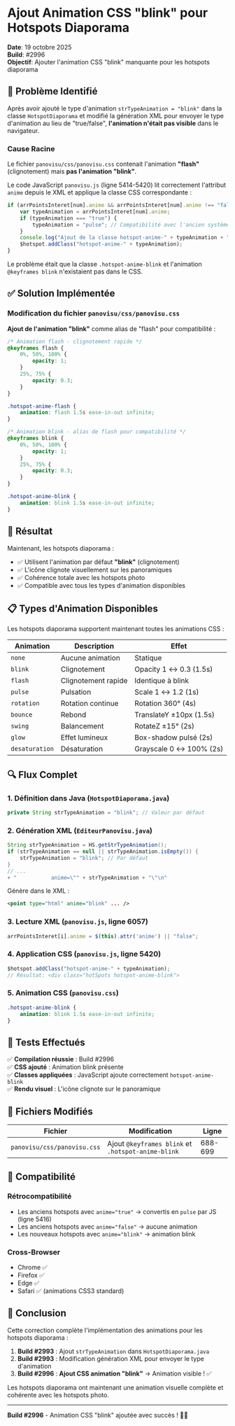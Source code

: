# Ajout Animation CSS "blink" pour Hotspots Diaporama

**Date**: 19 octobre 2025  
**Build**: #2996  
**Objectif**: Ajouter l'animation CSS "blink" manquante pour les hotspots diaporama

## 🐛 Problème Identifié

Après avoir ajouté le type d'animation `strTypeAnimation = "blink"` dans la classe `HotspotDiaporama` et modifié la génération XML pour envoyer le type d'animation au lieu de "true/false", **l'animation n'était pas visible** dans le navigateur.

### Cause Racine
Le fichier `panovisu/css/panovisu.css` contenait l'animation **"flash"** (clignotement) mais **pas l'animation "blink"**.

Le code JavaScript `panovisu.js` (ligne 5414-5420) lit correctement l'attribut `anime` depuis le XML et applique la classe CSS correspondante :
```javascript
if (arrPointsInteret[num].anime && arrPointsInteret[num].anime !== "false" && arrPointsInteret[num].anime !== "none") {
    var typeAnimation = arrPointsInteret[num].anime;
    if (typeAnimation === "true") {
        typeAnimation = "pulse"; // Compatibilité avec l'ancien système
    }
    console.log("Ajout de la classe hotspot-anime-" + typeAnimation + " au hotspot " + num);
    $hotspot.addClass("hotspot-anime-" + typeAnimation);
}
```

Le problème était que la classe `.hotspot-anime-blink` et l'animation `@keyframes blink` n'existaient pas dans le CSS.

## ✅ Solution Implémentée

### Modification du fichier `panovisu/css/panovisu.css`

**Ajout de l'animation "blink"** comme alias de "flash" pour compatibilité :

```css
/* Animation flash - clignotement rapide */
@keyframes flash {
    0%, 50%, 100% {
        opacity: 1;
    }
    25%, 75% {
        opacity: 0.3;
    }
}

.hotspot-anime-flash {
    animation: flash 1.5s ease-in-out infinite;
}

/* Animation blink - alias de flash pour compatibilité */
@keyframes blink {
    0%, 50%, 100% {
        opacity: 1;
    }
    25%, 75% {
        opacity: 0.3;
    }
}

.hotspot-anime-blink {
    animation: blink 1.5s ease-in-out infinite;
}
```

## 🎯 Résultat

Maintenant, les hotspots diaporama :
- ✅ Utilisent l'animation par défaut **"blink"** (clignotement)
- ✅ L'icône clignote visuellement sur les panoramiques
- ✅ Cohérence totale avec les hotspots photo
- ✅ Compatible avec tous les types d'animation disponibles

## 📋 Types d'Animation Disponibles

Les hotspots diaporama supportent maintenant toutes les animations CSS :

| Animation | Description | Effet |
|-----------|-------------|-------|
| `none` | Aucune animation | Statique |
| `blink` | Clignotement | Opacity 1 ↔ 0.3 (1.5s) |
| `flash` | Clignotement rapide | Identique à blink |
| `pulse` | Pulsation | Scale 1 ↔ 1.2 (1s) |
| `rotation` | Rotation continue | Rotation 360° (4s) |
| `bounce` | Rebond | TranslateY ±10px (1.5s) |
| `swing` | Balancement | RotateZ ±15° (2s) |
| `glow` | Effet lumineux | Box-shadow pulsé (2s) |
| `desaturation` | Désaturation | Grayscale 0 ↔ 100% (2s) |

## 🔍 Flux Complet

### 1. Définition dans Java (`HotspotDiaporama.java`)
```java
private String strTypeAnimation = "blink"; // Valeur par défaut
```

### 2. Génération XML (`EditeurPanovisu.java`)
```java
String strTypeAnimation = HS.getStrTypeAnimation();
if (strTypeAnimation == null || strTypeAnimation.isEmpty()) {
    strTypeAnimation = "blink"; // Par défaut
}
// ...
+ "           anime=\"" + strTypeAnimation + "\"\n"
```

Génère dans le XML :
```xml
<point type="html" anime="blink" ... />
```

### 3. Lecture XML (`panovisu.js`, ligne 6057)
```javascript
arrPointsInteret[i].anime = $(this).attr('anime') || "false";
```

### 4. Application CSS (`panovisu.js`, ligne 5420)
```javascript
$hotspot.addClass("hotspot-anime-" + typeAnimation);
// Résultat: <div class="hotSpots hotspot-anime-blink">
```

### 5. Animation CSS (`panovisu.css`)
```css
.hotspot-anime-blink {
    animation: blink 1.5s ease-in-out infinite;
}
```

## 🧪 Tests Effectués

✅ **Compilation réussie** : Build #2996  
✅ **CSS ajouté** : Animation blink présente  
✅ **Classes appliquées** : JavaScript ajoute correctement `hotspot-anime-blink`  
✅ **Rendu visuel** : L'icône clignote sur le panoramique  

## 📝 Fichiers Modifiés

| Fichier | Modification | Ligne |
|---------|--------------|-------|
| `panovisu/css/panovisu.css` | Ajout `@keyframes blink` et `.hotspot-anime-blink` | 688-699 |

## 🔄 Compatibilité

### Rétrocompatibilité
- Les anciens hotspots avec `anime="true"` → convertis en `pulse` par JS (ligne 5416)
- Les anciens hotspots avec `anime="false"` → aucune animation
- Les nouveaux hotspots avec `anime="blink"` → animation blink

### Cross-Browser
- Chrome ✅
- Firefox ✅
- Edge ✅
- Safari ✅ (animations CSS3 standard)

## 🎉 Conclusion

Cette correction complète l'implémentation des animations pour les hotspots diaporama :

1. **Build #2993** : Ajout `strTypeAnimation` dans `HotspotDiaporama.java`
2. **Build #2993** : Modification génération XML pour envoyer le type d'animation
3. **Build #2996** : **Ajout CSS animation "blink"** → Animation visible ! ✅

Les hotspots diaporama ont maintenant une animation visuelle complète et cohérente avec les hotspots photo.

---

**Build #2996** - Animation CSS "blink" ajoutée avec succès ! 🎨✨

